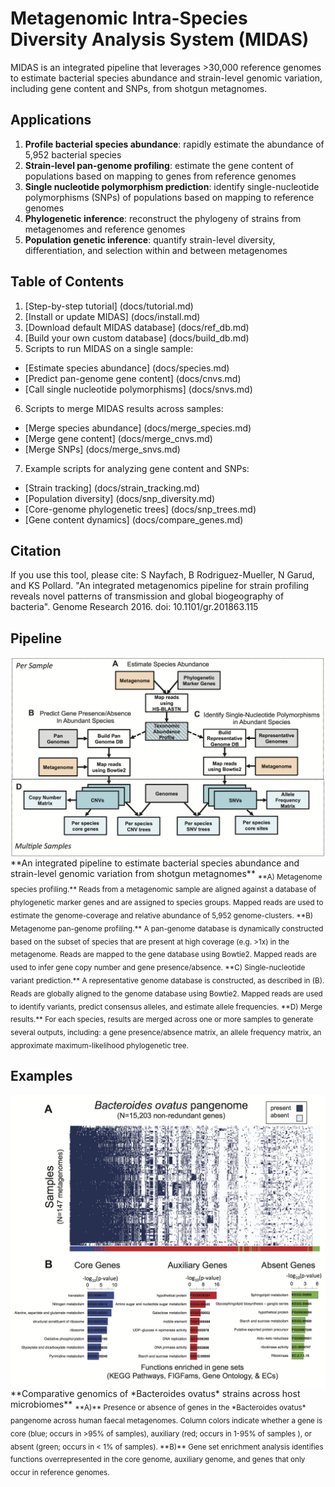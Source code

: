 # Metagenomic Intra-Species Diversity Analysis System (MIDAS)


MIDAS is an integrated pipeline that leverages >30,000 reference genomes to estimate bacterial species abundance and strain-level genomic variation, including gene content and SNPs, from shotgun metagnomes. 

## Applications
1. **Profile bacterial species abundance**: rapidly estimate the abundance of 5,952 bacterial species
2. **Strain-level pan-genome profiling**: estimate the gene content of populations based on mapping to genes from reference genomes
3. **Single nucleotide polymorphism prediction**: identify single-nucleotide polymorphisms (SNPs) of populations based on mapping to reference genomes
4. **Phylogenetic inference**: reconstruct the phylogeny of strains from metagenomes and reference genomes
5. **Population genetic inference**: quantify strain-level diversity, differentiation, and selection within and between metagenomes


## Table of Contents
1. [Step-by-step tutorial] (docs/tutorial.md)  
2. [Install or update MIDAS] (docs/install.md)  
3. [Download default MIDAS database] (docs/ref_db.md)  
4. [Build your own custom database] (docs/build_db.md)
5. Scripts to run MIDAS on a single sample:
 * [Estimate species abundance] (docs/species.md)
 * [Predict pan-genome gene content] (docs/cnvs.md)
 * [Call single nucleotide polymorphisms] (docs/snvs.md)
6. Scripts to merge MIDAS results across samples:
 * [Merge species abundance] (docs/merge_species.md)  
 * [Merge gene content] (docs/merge_cnvs.md)
 * [Merge SNPs] (docs/merge_snvs.md)
7. Example scripts for analyzing gene content and SNPs:
 * [Strain tracking] (docs/strain_tracking.md)  
 * [Population diversity] (docs/snp_diversity.md)  
 * [Core-genome phylogenetic trees] (docs/snp_trees.md)   
 * [Gene content dynamics] (docs/compare_genes.md)


## Citation
If you use this tool, please cite:
S Nayfach, B Rodriguez-Mueller, N Garud, and KS Pollard. "An integrated metagenomics pipeline for strain profiling reveals novel patterns of transmission and global biogeography of bacteria". Genome Research 2016. doi:
10.1101/gr.201863.115

## Pipeline
<img src="images/pipeline.jpg" width="600" align="middle"/>   
**An integrated pipeline to estimate bacterial species abundance and strain-level genomic variation from shotgun metagnomes** 
<sub>**A) Metagenome species profiling.** Reads from a metagenomic sample are aligned against a database of phylogenetic marker genes and are assigned to species groups. Mapped reads are used to estimate the genome-coverage and relative abundance of 5,952 genome-clusters. **B) Metagenome pan-genome profiling.** A pan-genome database is dynamically constructed based on the subset of species that are present at high coverage (e.g. >1x) in the metagenome. Reads are mapped to the gene database using Bowtie2. Mapped reads are used to infer gene copy number and gene presence/absence. **C) Single-nucleotide variant prediction.** A representative genome database is constructed, as described in (B). Reads are globally aligned to the genome database using Bowtie2. Mapped reads are used to identify variants, predict consensus alleles, and estimate allele frequencies. **D) Merge results.** For each species, results are merged across one or more samples to generate several outputs, including: a gene presence/absence matrix, an allele frequency matrix, an approximate maximum-likelihood phylogenetic tree.</sub>

## Examples
<img src="images/enrichment.jpg" width="600" align="middle"/>  
**Comparative genomics of *Bacteroides ovatus* strains across host microbiomes**  
<sub> **A)** Presence or absence of genes in the *Bacteroides ovatus* pangenome across human faecal metagenomes. Column colors indicate whether a gene is core (blue; occurs in >95% of samples), auxiliary (red; occurs in 1-95% of samples ), or absent (green; occurs in < 1% of samples). **B)** Gene set enrichment analysis identifies functions overrepresented in the core genome, auxiliary genome, and genes that only occur in reference genomes.</sub>
